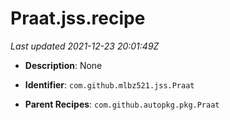 # Praat.jss.recipe

_Last updated 2021-12-23 20:01:49Z_

- **Description**: None

- **Identifier**: `com.github.mlbz521.jss.Praat`

- **Parent Recipes**: `com.github.autopkg.pkg.Praat`
